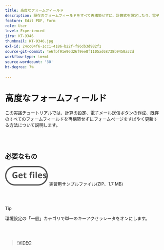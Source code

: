 ```yaml
---
title: 高度なフォームフィールド
description: 既存のフォームフィールドをすべて再構築せずに、計算式を設定したり、電子メール送信ボタンを作成したり、フォームページをすばやく更新したりする方法について説明します
feature: Edit PDF, Form
role: User
level: Experienced
jira: KT-9346
thumbnail: KT-9346.jpg
exl-id: 24cc04f6-1cc1-4186-b22f-f96db3d982f1
source-git-commit: 4e6fbf91e96d26f9ee8f1105ad68738b9450a32d
workflow-type: tm+mt
source-wordcount: '80'
ht-degree: 7%

---
```


# 高度なフォームフィールド

この実践チュートリアルでは、計算の設定、電子メール送信ボタンの作成、既存のすべてのフォームフィールドを再構築せずにフォームページをすばやく更新する方法について説明します。

<br> 

## 必要なもの

[![ファイルを取得](../assets/Getfiles.svg)](../assets/ProjectEstimate.zip)
実習用サンプルファイル(ZIP、1.7 MB)

<br> 

>[!TIP]
>
>環境設定の「一般」カテゴリで単一のキーアクセラレータをオンにします。

<br> 

>[!VIDEO](https://video.tv.adobe.com/v/3446332?quality=12&learn=on&hidetitle=true&captions=jpn)

